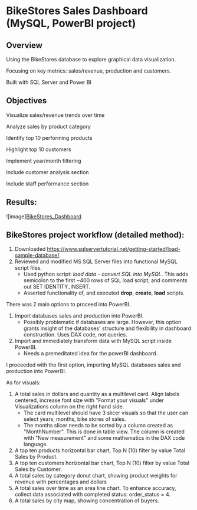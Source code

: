 # BikeStores Sales Dashboard (MySQL, PowerBI project)

## Overview

Using the BikeStores database to explore graphical data visualization.

Focusing on key metrics: sales/revenue, production and customers.

Built with SQL Server and Power BI

## Objectives

Visualize sales/revenue trends over time

Analyze sales by product category

Identify top 10 performing products

Highlight top 10 customers

Implement year/month filtering

Include customer analysis section

Include staff performance section

## Results:
![image][BikeStores_Dashboard](https://github.com/user-attachments/assets/f78f456a-5d9d-4a4e-820e-8bdc1f1827c0)

## BikeStores project workflow (detailed method):

1. Downloaded https://www.sqlservertutorial.net/getting-started/load-sample-database/.
2. Reviewed and modified MS SQL Server files into functional MySQL script files.
   - Used python script: *load data - convert SQL into MySQL*. This adds semicolon to the first ~400 rows of SQL load script, and comments out SET IDENTITY_INSERT.
   - Asserted functionality of, and executed **drop**, **create**, **load** scripts.

There was 2 main options to proceed into PowerBI.
1. Import databases sales and production into PowerBI.
   - Possibly problematic if databases are large. However, this option grants insight of the databases' structure and flexibility in dashboard construction. Uses DAX code, not queries.
2. Import and immediately transform data with MySQL script inside PowerBI.
   - Needs a premeditated idea for the powerBI dashboard.

I proceeded with the first option, importing MySQL databases sales and production into PowerBI. 

As for visuals:
1. A total sales in dollars and quantity as a multilevel card. Align labels centered, increase font size with "Format your visuals" under Visualizations column on the right hand side.
    - The card multilevel should have 3 slicer visuals so that the user can select years, months, bike stores of sales.
    - The months slicer needs to be sorted by a column created as "MonthNumber". This is done in table view. The column is created with "New measurement" and some mathematics in the DAX code language.
2. A top ten products horizontal bar chart, Top N (10) filter by value Total Sales by Product.
3. A top ten customers horizontal bar chart, Top N (10) filter by value Total Sales by Customer.
4. A total sales by category donut chart, showing product weights for revenue with percentages and dollars
5. A total sales over time as an area line chart. To enhance accuracy, collect data associated with completed status: order_status = 4.
6. A total sales by city map, showing concentration of buyers.
